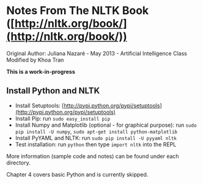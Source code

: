 Notes From The NLTK Book ([http://nltk.org/book/](http://nltk.org/book/))
========
Original Author: Juliana Nazaré - May 2013 - Artificial Intelligence Class    
Modified by Khoa Tran   

**This is a work-in-progress**   

Install Python and NLTK
---
- Install Setuptools: [http://pypi.python.org/pypi/setuptools](http://pypi.python.org/pypi/setuptools)
- Install Pip: run `sudo easy_install pip`
- Install Numpy and Matplotlib (optional - for graphical purpose): run `sudo pip install -U numpy`, `sudo apt-get install python-matplotlib`
- Install PyYAML and NLTK: run `sudo pip install -U pyyaml nltk`
- Test installation: run `python` then type `import nltk` into the REPL    
     
More information (sample code and notes) can be found under each directory.   

Chapter 4 covers basic Python and is currently skipped.     
